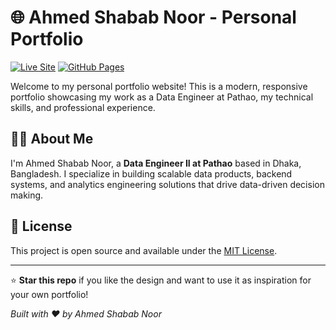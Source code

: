 # 🌐 Ahmed Shabab Noor - Personal Portfolio

[![Live Site](https://img.shields.io/badge/Live%20Site-ashababnoor.github.io-00D4AA?style=for-the-badge&logo=github)](https://ashababnoor.github.io)
[![GitHub Pages](https://img.shields.io/github/deployments/ashababnoor/ashababnoor.github.io/github-pages?label=deployment&style=for-the-badge)](https://github.com/ashababnoor/ashababnoor.github.io/deployments)

Welcome to my personal portfolio website! This is a modern, responsive portfolio showcasing my work as a Data Engineer at Pathao, my technical skills, and professional experience.

## 👨‍💻 About Me

I'm Ahmed Shabab Noor, a **Data Engineer II at Pathao** based in Dhaka, Bangladesh. I specialize in building scalable data products, backend systems, and analytics engineering solutions that drive data-driven decision making.

## 📄 License

This project is open source and available under the [MIT License](LICENSE).

---

⭐ **Star this repo** if you like the design and want to use it as inspiration for your own portfolio!

*Built with ❤️ by Ahmed Shabab Noor*
